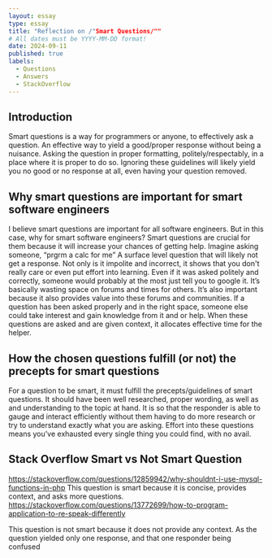 ```yaml
---
layout: essay
type: essay
title: "Reflection on /"Smart Questions/""
# All dates must be YYYY-MM-DD format!
date: 2024-09-11
published: true
labels:
  - Questions
  - Answers
  - StackOverflow
---
```


## Introduction
Smart questions is a way for programmers or anyone, to effectively ask a question. An effective way to yield a good/proper response without being a nuisance. Asking the question in proper formatting, politely/respectably, in a place where it is proper to do so. Ignoring these guidelines will likely yield you no good or no response at all, even having your question removed.

## Why smart questions are important for smart software engineers
I believe smart questions are important for all software engineers. But in this case, why for smart software engineers? Smart questions are crucial for them because it will increase your chances of getting help. Imagine asking someone, “prgrm a calc for me” A surface level question that will likely not get a response. Not only is it impolite and incorrect, it shows that you don't really care or even put effort into learning. Even if it was asked politely and correctly, someone would probably at the most just tell you to google it. It’s basically wasting space on forums and times for others. It’s also important because it also provides value into these forums and communities. If a question has been asked properly and in the right space, someone else could take interest and gain knowledge from it and or help. When these questions are asked and are given context, it allocates effective time for the helper.

## How the chosen questions fulfill (or not) the precepts for smart questions
For a question to be smart, it must fulfill the precepts/guidelines of smart questions. It should have been well researched, proper wording, as well as and understanding to the topic at hand. It is so that the responder is able to gauge and interact efficiently without them having to do more research or try to understand exactly what you are asking. Effort into these questions means you’ve exhausted every single thing you could find, with no avail. 


## Stack Overflow Smart vs Not Smart Question
https://stackoverflow.com/questions/12859942/why-shouldnt-i-use-mysql-functions-in-php
This question is smart because it is concise, provides context, and asks more questions.
https://stackoverflow.com/questions/13772699/how-to-program-application-to-re-speak-differently

This question is not smart because it does not provide any context. As the question yielded only one response, and that one responder being confused
